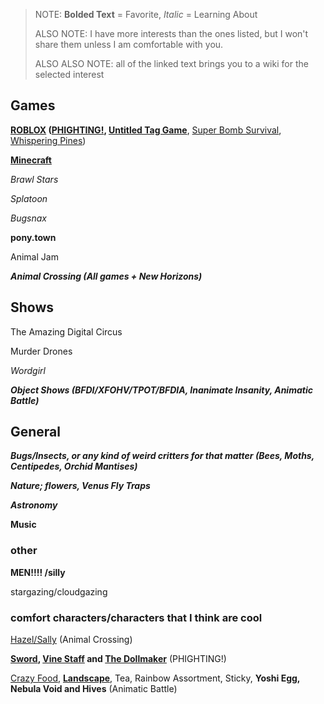 > NOTE: **Bolded Text** = Favorite, *Italic* = Learning About
> 
> ALSO NOTE: I have more interests than the ones listed, but I won't share them unless I am comfortable with you.
>
> ALSO ALSO NOTE: all of the linked text brings you to a wiki for the selected interest

## Games

**[ROBLOX](https://en.m.wikipedia.org/wiki/Roblox) ([PHIGHTING!](https://phighting.wiki), [Untitled Tag Game](https://utg.miraheze.org/wiki/Untitled_Tag_Gane_Wiki)**, [Super Bomb Survival](https://roblox-super-bomb-survival.fandom.com/wiki/Roblox_Super_Bomb_Survival_Wiki), [Whispering Pines](https://offical-the-rake-whispering-pines.fandom.com/wiki/Offical_The_Rake_Whispering_Pines_Wiki))

**[Minecraft](https://en.m.wikipedia.org/wiki/Minecraft)** 

*Brawl Stars*

*Splatoon*

*Bugsnax*

**pony.town**

Animal Jam 

***Animal Crossing (All games + New Horizons)***

## Shows

The Amazing Digital Circus

Murder Drones

*Wordgirl*

***Object Shows (BFDI/XFOHV/TPOT/BFDIA, Inanimate Insanity, Animatic Battle)***

## General

***Bugs/Insects, or any kind of weird critters for that matter (Bees, Moths, Centipedes, Orchid Mantises)***

***Nature; flowers, Venus Fly Traps***

***Astronomy***

**Music**

### other

**MEN!!!! /silly**

stargazing/cloudgazing

### comfort characters/characters that I think are cool

[Hazel/Sally](https://animalcrossing.fandom.com/wiki/Hazel) (Animal Crossing)

**[Sword](https://phighting.wiki/Sword), [Vine Staff](https://phighting.wiki/Vine_Staff) and [The Dollmaker](https://phighting.wiki/The_Dollmaker)** (PHIGHTING!)

[Crazy Food](https://animatic-battle-battle.fandom.com/wiki/Crazy_Food), **[Landscape](animatic-battle-battle.fandom.com/wiki/Landscape)**, Tea, Rainbow Assortment, Sticky, **Yoshi Egg, Nebula Void and Hives** (Animatic Battle)
